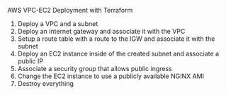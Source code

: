 AWS VPC-EC2 Deployment with Terraform

1. Deploy a VPC and a subnet
2. Deploy an internet gateway and associate it with the VPC
3. Setup a route table with a route to the IGW and associate it with the subnet
4. Deploy an EC2 instance inside of the created subnet and associate a public IP
5. Associate a security group that allows public ingress
6. Change the EC2 instance to use a publicly available NGINX AMI
7. Destroy everything
